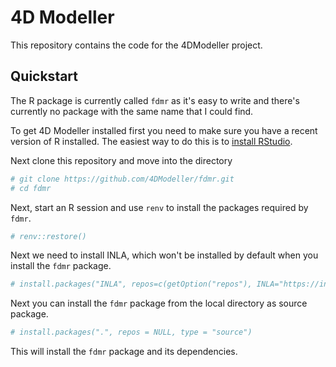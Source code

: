 # 4D Modeller

This repository contains the code for the 4DModeller project.

## Quickstart

The R package is currently called `fdmr` as it's easy to write and there's currently no package with the same name that I could find.

To get 4D Modeller installed first you need to make sure you have a recent version of R installed.
The easiest way to do this is to [install RStudio](https://posit.co/downloads/).

Next clone this repository and move into the directory  

```bash
# git clone https://github.com/4DModeller/fdmr.git
# cd fdmr
```

Next, start an R session and use `renv` to install the packages required by `fdmr`.

```R
# renv::restore()
```

Next we need to install INLA, which won't be installed by default when you install the `fdmr` package.

```R
# install.packages("INLA", repos=c(getOption("repos"), INLA="https://inla.r-inla-download.org/R/stable"), dep=TRUE)
```

Next you can install the `fdmr` package from the local directory as source package.

```R
# install.packages(".", repos = NULL, type = "source")
```

This will install the `fdmr` package and its dependencies.